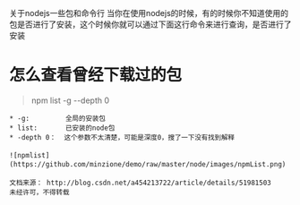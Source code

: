 关于nodejs一些包和命令行
当你在使用nodejs的时候，有的时候你不知道使用的包是否进行了安装，这个时候你就可以通过下面这行命令来进行查询，是否进行了安装
#   怎么查看曾经下载过的包
>   npm list -g --depth 0

    * -g:         全局的安装包
    * list:       已安装的node包
    * -depth 0：  这个参数不太清楚，可能是深度0，搜了一下没有找到解释

    ![npmlist](https://github.com/minzione/demo/raw/master/node/images/npmList.png)

    文档来源： http://blog.csdn.net/a454213722/article/details/51981503
    未经许可，不得转载
